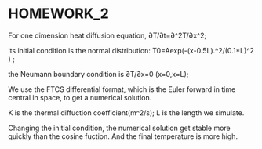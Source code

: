 # HOMEWORK_2
For one dimension heat diffusion equation, ∂T/∂t=∂^2T/∂x^2;

its initial condition is the normal distribution: T0=Aexp(-(x-0.5L).^2/(0.1*L)^2 ) ;

the Neumann boundary condition is ∂T/∂x=0 (x=0,x=L);

We use the FTCS differential format, which is the Euler forward in time central in space, to get a numerical solution.

K is the thermal diffuction coefficient(m^2/s); L is the length we simulate.

Changing the initial condition, the numerical solution get stable more quickly than the cosine fuction. And the final temperature is more high.
